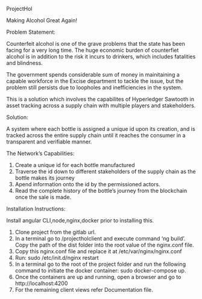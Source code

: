 ProjectHol

Making Alcohol Great Again!


Problem Statement:

Counterfeit alcohol is one of the grave problems that the state has been facing for a very long time. The huge economic burden of counterfiet alcohol is in addition to the risk it incurs to drinkers, which includes fatalities and blindness.

The government spends considerable sum of money in mainitaining a capable workforce in the Excise department to tackle the issue, but the problem still persists due to loopholes and inefficiencies in the system.

This is a solution which involves the capabilites of Hyperledger Sawtooth in asset tracking across a supply chain with multiple players and stakeholders.


Solution:

A system where each bottle is assigned a unique id upon its creation, and is tracked across the entire supply chain until it reaches  the consumer in a transparent and verifiable manner.



The Network’s Capabilities:

1. Create a unique id for each bottle manufactured
2. Traverse the id down to different stakeholders of the supply chain as the bottle makes its journey
3. Apend information onto the id by the permissioned actors.
4. Read the complete history of the bottle’s journey from the blockchain once the sale is made.



Installation Instructions:

Install angular CLI,node,nginx,docker prior to installing this.

1.	Clone project from the gitlab url.
2.	In a terminal go to /projectholclient and execute command ‘ng build’. Copy the path of the dist folder into the root value of the nginx.conf file.
3.	Copy this nginx.conf file and replace it at /etc/var/nginx/nginx.conf
4.	Run: sudo /etc/init.d/nginx restart
5.	In a terminal go to the root of the project folder and run the following command to initiate the docker container: sudo docker-compose up.
6.	Once the containers are up and running, open a browser and go to http://localhost:4200
7.	For the remaining client views refer Documentation file.
